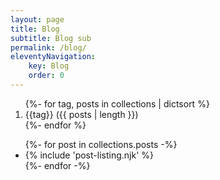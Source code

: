 ```yaml
---
layout: page
title: Blog
subtitle: Blog sub
permalink: /blog/
eleventyNavigation:
    key: Blog
    order: 0
---
```


<ol>
  {%- for tag, posts in collections | dictsort %}
  <li>{{tag}} ({{ posts | length }})</li>
  {%- endfor %}
</ol>


<ul class="unstyled">
    {%- for post in collections.posts -%}
    <li>
        {% include 'post-listing.njk' %}
    </li>
    {%- endfor -%}
</ul>
